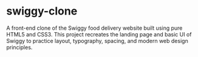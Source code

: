 # swiggy-clone
A front-end clone of the Swiggy food delivery website built using pure HTML5 and CSS3. This project recreates the landing page and basic UI of Swiggy to practice layout, typography, spacing, and modern web design principles.
